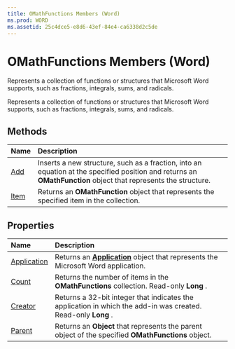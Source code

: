 ```yaml
---
title: OMathFunctions Members (Word)
ms.prod: WORD
ms.assetid: 25c4dce5-e8d6-43ef-84e4-ca6338d2c5de
---
```



# OMathFunctions Members (Word)
Represents a collection of functions or structures that Microsoft Word supports, such as fractions, integrals, sums, and radicals.

Represents a collection of functions or structures that Microsoft Word supports, such as fractions, integrals, sums, and radicals.


## Methods



|**Name**|**Description**|
|:-----|:-----|
|[Add](omathfunctions-add-method-word.md)|Inserts a new structure, such as a fraction, into an equation at the specified position and returns an  **OMathFunction** object that represents the structure.|
|[Item](omathfunctions-item-method-word.md)|Returns an  **OMathFunction** object that represents the specified item in the collection.|

## Properties



|**Name**|**Description**|
|:-----|:-----|
|[Application](omathfunctions-application-property-word.md)|Returns an  **[Application](application-object-word.md)** object that represents the Microsoft Word application.|
|[Count](omathfunctions-count-property-word.md)|Returns the number of items in the  **OMathFunctions** collection. Read-only **Long** .|
|[Creator](omathfunctions-creator-property-word.md)|Returns a 32-bit integer that indicates the application in which the add-in was created. Read-only  **Long** .|
|[Parent](omathfunctions-parent-property-word.md)|Returns an  **Object** that represents the parent object of the specified **OMathFunctions** object.|

